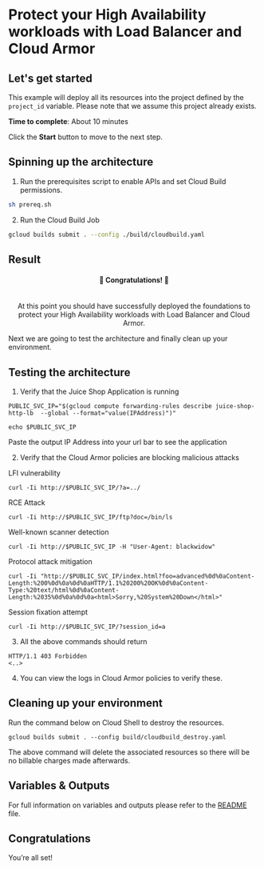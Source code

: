 # Protect your High Availability workloads with Load Balancer and Cloud Armor

## Let's get started

This example will deploy all its resources into the project defined by the `project_id` variable. 
Please note that we assume this project already exists. 

**Time to complete**: About 10 minutes

Click the **Start** button to move to the next step.

## Spinning up the architecture

1. Run the prerequisites script to enable APIs and set Cloud Build permissions.

```bash
sh prereq.sh
```

2. Run the Cloud Build Job

```bash
gcloud builds submit . --config ./build/cloudbuild.yaml
```

## Result

<center>
<h4>🎉 Congratulations! 🎉 </h4><br/>
At this point you should have successfully deployed the foundations to protect your High Availability workloads with Load Balancer and Cloud Armor.</center>

Next we are going to test the architecture and finally clean up your environment.

## Testing the architecture

1. Verify that the Juice Shop Application is running
```
PUBLIC_SVC_IP="$(gcloud compute forwarding-rules describe juice-shop-http-lb  --global --format="value(IPAddress)")"
```
```
echo $PUBLIC_SVC_IP
```
Paste the output IP Address into your url bar to see the application

2. Verify that the Cloud Armor policies are blocking malicious attacks

LFI vulnerability

```
curl -Ii http://$PUBLIC_SVC_IP/?a=../
```

RCE Attack

```
curl -Ii http://$PUBLIC_SVC_IP/ftp?doc=/bin/ls
```

Well-known scanner detection
```
curl -Ii http://$PUBLIC_SVC_IP -H "User-Agent: blackwidow"
```

Protocol attack mitigation
```
curl -Ii "http://$PUBLIC_SVC_IP/index.html?foo=advanced%0d%0aContent-Length:%200%0d%0a%0d%0aHTTP/1.1%20200%20OK%0d%0aContent-Type:%20text/html%0d%0aContent-Length:%2035%0d%0a%0d%0a<html>Sorry,%20System%20Down</html>"
```

Session fixation attempt
```
curl -Ii http://$PUBLIC_SVC_IP/?session_id=a
```
3. All the above commands should return
```
HTTP/1.1 403 Forbidden
<..>
```

4. You can view the logs in Cloud Armor policies to verify these.

## Cleaning up your environment
Run the command below on Cloud Shell to destroy the resources.
```
gcloud builds submit . --config build/cloudbuild_destroy.yaml
```

The above command will delete the associated resources so there will be no billable charges made afterwards.

<!-- BEGIN TFDOC -->

## Variables & Outputs

For full information on variables and outputs please refer to the [README](https://github.com/GoogleCloudPlatform/deploystack-google-lb-and-armor#variables) file.

## Congratulations

<walkthrough-conclusion-trophy></walkthrough-conclusion-trophy>

You’re all set!

[1]: https://cloud.google.com/resource-manager/docs/creating-managing-organization
 

